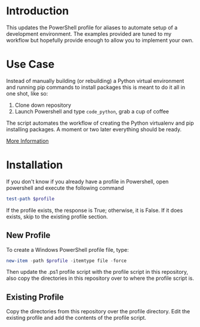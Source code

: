 # Introduction

This updates the PowerShell profile for aliases to automate setup of a development
environment. The examples provided are tuned to my workflow but hopefully
provide enough to allow you to implement your own. 

# Use Case

Instead of manually building (or rebuilding) a Python virtual environment
and running pip commands to install packages this is meant to do it all in one
shot, like so:

1. Clone down repository
2. Launch Powershell and type `code_python`, grab a cup of coffee

The script automates the workflow of creating the Python virtualenv and pip
installing packages. A moment or two later everything should be ready.

[More Information](./.pcode_python/.pcode/README.md)

# Installation 

If you don't know if you already have a profile in Powershell, open powershell
and execute the following command

```powershell
test-path $profile
```

If the profile exists, the response is True; otherwise, it is False. If it does
exists, skip to the existing profile section.

## New Profile

To create a Windows PowerShell profile file, type:

```powershell
new-item -path $profile -itemtype file -force
```

Then update the .ps1 profile script with the profile script in this repository, also
copy the directories in this repository over to where the profile script is.

## Existing Profile

Copy the directories from this repository over the profile directory. Edit the
existing profile and add the contents of the profile script.